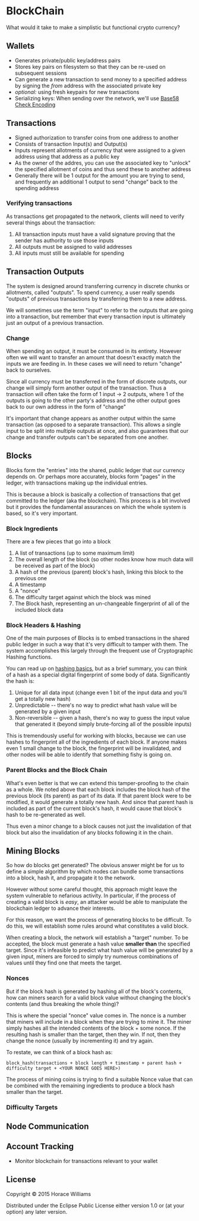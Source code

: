 # BlockChain

What would it take to make a simplistic but functional
crypto currency?

## Wallets

* Generates private/public key/address pairs
* Stores key pairs on filesystem so that they can be re-used
on subsequent sessions
* Can generate a new transaction to send money to a specified address
by signing the *from* address with the associated private key
* *optional:* using fresh keypairs for new transactions
* Serializing keys: When sending over the network, we'll
use [Base58 Check Encoding](https://en.bitcoin.it/wiki/Base58Check_encoding)

## Transactions

* Signed authorization to transfer coins from one address to
another
* Consists of transaction Input(s) and Output(s)
* Inputs represent allotments of currency that were assigned to
a given address using that address as a public key
* As the owner of the addres, you can use the associated
key to "unlock" the specified allotment of coins and thus send these
to another address
* Generally there will be 1 output for the amount you are trying to
send, and frequently an additional 1 output to send "change" back
to the spending address

### Verifying transactions

As transactions get propagated to the network, clients will need to verify
several things about the transaction:

1. All transaction inputs must have a valid signature proving
that the sender has authority to use those inputs
2. All outputs must be assigned to valid addresses
3. All inputs must still be available for spending

## Transaction Outputs

The system is designed around transferring currency in discrete chunks
or allotments, called "outputs". To spend currency, a user really spends
"outputs" of previous transactions by transferring them to a new address.

We will sometimes use the term "input" to refer to the outputs that are
going into a transaction, but remember that every transaction input is ultimately
just an output of a previous transaction.

### Change

When spending an output, it must be consumed in its entirety. However often
we will want to transfer an amount that doesn't exactly match the inputs
we are feeding in. In these cases we will need to return "change" back to
ourselves.

Since all currency must be transferred in the form of discrete outputs, our
change will simply form another output of the transaction. Thus a transaction
will often take the form of 1 input -> 2 outputs, where 1 of the outputs
is going to the other party's address and the other output goes back to
our own address in the form of "change"

It's important that change appears as another output within the same
transaction (as opposed to a separate transaction). This allows
a single input to be split into multiple outputs at once, and also
guarantees that our change and transfer outputs can't be separated from
one another.

## Blocks

Blocks form the "entries" into the shared, public ledger that our
currency depends on. Or perhaps more accurately, blocks form "pages"
in the ledger, with transactions making up the individual entries.

This is because a block is basically a collection of transactions
that get committed to the ledger (aka the blockchain). This process
is a bit involved but it provides the fundamental assurances on which
the whole system is based, so it's very important.

### Block Ingredients

There are a few pieces that go into a block

1. A list of transactions (up to some maximum limit)
2. The overall length of the block (so other nodes know how much
data will be received as part of the block)
3. A hash of the previous (parent) block's hash, linking this
block to the previous one
4. A timestamp
5. A "nonce"
6. The difficulty target against which the block was mined
7. The Block hash, representing an un-changeable fingerprint of all of the
included block data

### Block Headers & Hashing

One of the main purposes of Blocks is to embed transactions in the shared
public ledger in such a way that it's very difficult to tamper with them.
The system accomplishes this largely through the frequent use of Cryptographic
Hashing functions.

You can read up on [hashing basics](https://en.wikipedia.org/wiki/Cryptographic_hash_function),
but as a brief summary, you can think of a hash as a special digital fingerprint
of some body of data. Significantly the hash is:

1. Unique for all data input (change even 1 bit of the input data and you'll get a totally new hash)
2. Unpredictable -- there's no way to predict what hash value will be generated
by a given input
3. Non-reversible -- given a hash, there's no way to guess the input value
that generated it (beyond simply brute-forcing all of the possible inputs)

This is tremendously useful for working with blocks, because we can use hashes
to fingerprint all of the ingredients of each block. If anyone makes even 1 small
change to the block, the fingerprint will be invalidated, and other nodes will be
able to identify that something fishy is going on.

### Parent Blocks and the Block Chain

What's even better is that we can extend this tamper-proofing to the chain as a whole.
We noted above that each block includes the block hash of the previous block (its parent)
as part of its data. If that parent block were to be modified, it would generate a totally
new hash. And since that parent hash is included as part of the current block's hash,
it would cause that block's hash to be re-generated as well.

Thus even a minor change to a block causes not just the invalidation of that block but also
the invalidation of any blocks following it in the chain.

## Mining Blocks

So how do blocks get generated? The obvious answer might be for us to define a simple
algorithm by which nodes can bundle some transactions into a block, hash it, and
propagate it to the network.

However without some careful thought, this approach might leave the system vulnerable
to nefarious activity. In particular, if the process of creating a valid block is _easy_,
an attacker would be able to manipulate the blockchain ledger to advance
their interests.

For this reason, we want the process of generating blocks to be difficult.
To do this, we will establish some rules around what constitutes a valid block.

When creating a block, the network will establish a "target" number. To be accepted,
the block must generate a hash value **smaller than** the specified target.
Since it's infeasible to predict what hash value will be generated by a given input,
miners are forced to simply try numerous combinations of values until they find
one that meets the target.

### Nonces

But if the block hash is generated by hashing all of the block's contents, how can miners
search for a valid block value without changing the block's contents (and thus breaking
the whole thing)?

This is where the special "nonce" value comes in. The nonce is a number that miners will
include in a block when they are trying to mine it. The miner simply hashes all the intended
contents of the block + some nonce. If the resulting hash is smaller than the target, then they
win. If not, then they change the nonce (usually by incrementing it) and try again.

To restate, we can think of a block hash as:

```
block_hash(transactions + block length + timestamp + parent hash + difficulty target + <YOUR NONCE GOES HERE>)
```

The process of mining coins is trying to find a suitable Nonce value that can be combined
with the remaining ingredients to produce a block hash smaller than the target.

### Difficulty Targets

## Node Communication

## Account Tracking

* Monitor blockchain for transactions relevant to your wallet

## License

Copyright © 2015 Horace Williams

Distributed under the Eclipse Public License either version 1.0 or (at
your option) any later version.
